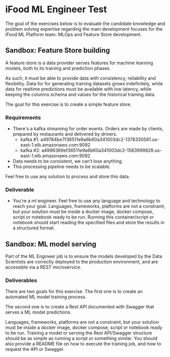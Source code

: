 # iFood ML Engineer Test

The goal of the exercises below is to evaluate the candidate knowledge and problem solving expertise regarding the main development focuses for the iFood ML Platform team: MLOps and Feature Store development.


## Sandbox: Feature Store building

A feature store is a data provider serves features for machine learning models, both to its training and prediction phases.

As such, it must be able to provide data with consistency, reliability and flexibility. Data for for generating training datasets grows indefinitely, while data for realtime predictions must be available with low latency, while keeping the columns schema and values for the historical training data.

The goal for this exercise is to create a simple feature store.

### Requirements

* There's a kafka streaming for order events. Orders are made by clients, prepared by restaurants and delivered by drivers.
  * kafka #1: a49784be7f36511e9a6b60a341003dc2-1378330561.us-east-1.elb.amazonaws.com:9092
  * kafka #2: a4996369ef36511e9a6b60a341003dc2-1583999828.us-east-1.elb.amazonaws.com:9092
* Data needs to be consistent, we can’t lose anything.
* This processing pipeline needs to be scalable.

Feel free to use any solution to process and store this data.

### Deliverable

* You're a ml engineer. Feel free to use any language and technology to reach your goal. Languages, frameworks, platforms are not a constraint, but your solution must be inside a docker image, docker compose, script or notebook ready to be run. Running this container/script or notebook should start reading the specified files and store the results in a structured format.

## Sandbox: ML model serving

Part of the ML Engineer job is to ensure the models developed by the Data Scientists are correctly deployed to the production environment, and are accessible via a REST microservice.

### Deliverables

There are two goals for this exercise. The first one is to create an automated ML model training process.

The second one is to create a Rest API documented with Swagger that serves a ML model predictions.

Languages, frameworks, platforms are not a constraint, but your solution must be inside a docker image, docker compose, script or notebook ready to be run. Training a model or serving the Rest API/Swagger structure should be as simple as running a script or something similar. You should also provide a README file on how to execute the training job, and how to request the API or Swagger.
